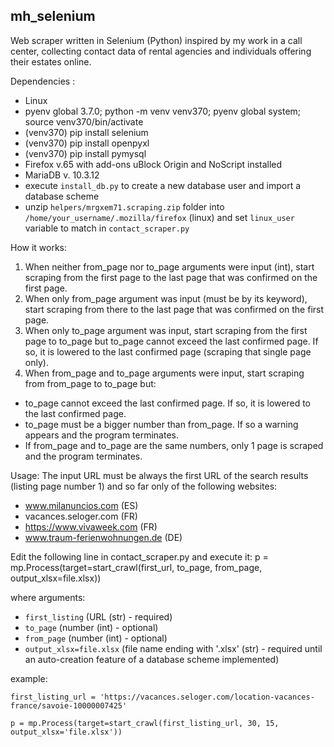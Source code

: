 ## mh_selenium

Web scraper written in Selenium (Python) inspired by my work in a call center, collecting contact data of rental 
agencies and individuals offering their estates online.

Dependencies :
- Linux
- pyenv global 3.7.0; python -m venv venv370; pyenv global system; source venv370/bin/activate
- (venv370) pip install selenium
- (venv370) pip install openpyxl
- (venv370) pip install pymysql
- Firefox v.65 with add-ons uBlock Origin and NoScript installed
- MariaDB v. 10.3.12
- execute `install_db.py` to create a new database user and import a database scheme
- unzip `helpers/mrgxem71.scraping.zip` folder into `/home/your_username/.mozilla/firefox` (linux) and set `linux_user`
variable to match in `contact_scraper.py`

How it works:
1. When neither from_page nor to_page arguments were input (int), start scraping from the first page to the last page 
that was confirmed on the first page.
2. When only from_page argument was input (must be by its keyword), start scraping from there to the last page that was
 confirmed on the first page.
3. When only to_page argument was input, start scraping from the first page to to_page but to_page cannot exceed the 
last confirmed page. If so, it is lowered to the last confirmed page (scraping that single page only).
4. When from_page and to_page arguments were input, start scraping from from_page to to_page but:
- to_page cannot exceed the last confirmed page. If so, it is lowered to the last confirmed page.
- to_page must be a bigger number than from_page. If so a warning appears and the program terminates.
- If from_page and to_page are the same numbers, only 1 page is scraped and the program terminates.
     
Usage:
The input URL must be always the first URL of the search results (listing page number 1) and so far only of the 
following websites:
- www.milanuncios.com (ES)
- vacances.seloger.com (FR)
- https://www.vivaweek.com (FR)
- www.traum-ferienwohnungen.de (DE)

Edit the following line in contact_scraper.py and execute it:
p = mp.Process(target=start_crawl(first_url, to_page, from_page, output_xlsx=file.xlsx))

where arguments: 
- `first_listing` (URL (str) - required)
- `to_page` (number (int) - optional)
- `from_page` (number (int) - optional)
- `output_xlsx=file.xlsx` (file name ending with '.xlsx' (str) - required until an auto-creation feature of a database 
scheme implemented)

example:

`first_listing_url = 'https://vacances.seloger.com/location-vacances-france/savoie-10000007425'`

`p = mp.Process(target=start_crawl(first_listing_url, 30, 15, output_xlsx='file.xlsx'))`
